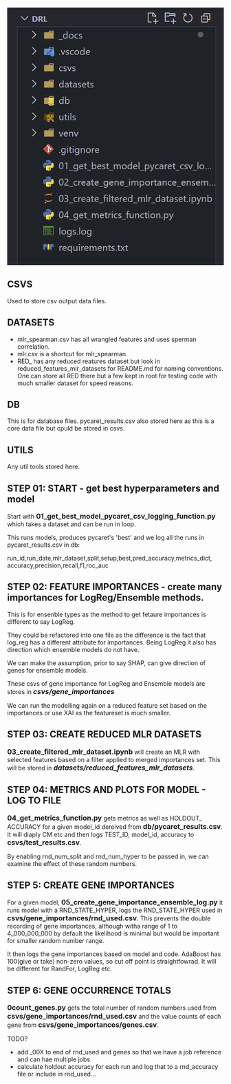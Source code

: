![Explorer](./_images/explorer.png)

## CSVS

Used to store csv output data files.

## DATASETS

- mlr_spearman.csv has all wrangled features and uses sperman correlation.
- mlr.csv is a shortcut for mlr_spearman.
- RED\_ has any reduced reatures dataset but look in reduced_features_mlr_datasets for README.md for naming conventions. One can store all RED there but a few kept in root for testing code with much smaller dataset for speed reasons.

## DB

This is for database files. pycaret_results.csv also stored here as this is a core data file but cpuld be stored in csvs.

## UTILS

Any util tools stored here.

## STEP 01: START - get best hyperparameters and model

Start with <font size="3">**01_get_best_model_pycaret_csv_logging_function.py**</font> which takes a dataset and can be run in loop.

This runs models, produces pycaret's 'best' and we log all the runs in pycaret_results.csv in db:

run_id,run_date,mlr_dataset,split,setup,best,pred_accuracy,metrics_dict, accuracy,precision,recall,f1,roc_auc

## STEP 02: FEATURE IMPORTANCES - create many importances for LogReg/Ensemble methods.

This is for ensenble types as the method to get fetaure importances is different to say LogReg.

They could be refactored into one file as the difference is the fact that log_reg has a different attribute for importances. Being LogReg it also has direction which ensemble models do not have.

We can make the assumption, prior to say SHAP, can give direction of genes for ensemble models.

These csvs of gene importance for LogReg and Ensemble models are stores in <font size="3">**_csvs/gene_importances_**</font>

We can run the modelling again on a reduced feature set based on the importances or use XAI as the featureset is much smaller.

## STEP 03: CREATE REDUCED MLR DATASETS

<font size="3">**03_create_filtered_mlr_dataset.ipynb**</font> will create an MLR with selected features based on a filter applied to merged importances set. This will be stored in <font size="3">**_datasets/reduced_features_mlr_datasets_**</font>.

## STEP 04: METRICS AND PLOTS FOR MODEL - LOG TO FILE

<font size="3">**04_get_metrics_function.py**</font> gets metrics as well as HOLDOUT\_ ACCURACY for a given model_id dereived from <font size="3">**db/pycaret_results.csv**</font>. It will diaply CM etc and then logs TEST_ID, model_id, accuracy to <font size="3">**csvs/test_results.csv**</font>.

By enabling rnd_num_split and rnd_num_hyper to be passed in, we can examine the effect of these random numbers.

## STEP 5: CREATE GENE IMPORTANCES

For a given model, <font size="3">**05_create_gene_importance_ensemble_log.py**</font> it runs model with a RND_STATE_HYPER, logs the RND_STATE_HYPER used in <font size="3">**csvs/gene_importances/rnd_used.csv**</font>. This prevents the double recording of gene importances, although witha range of 1 to 4_000_000_000 by default the likelihood is minimal but would be important for smaller random number range.

It then logs the gene importances based on model and code. AdaBoost has 100(give or take) non-zero values, so cut off point is straightfowrad. It will be different for RandFor, LogReg etc.

## STEP 6: GENE OCCURRENCE TOTALS

<font size="3">**0count_genes.py**</font> gets the total number of random numbers used from <font size="3">**csvs/gene_importances/rnd_used.csv**</font> and the value counts of each gene from <font size="3">**csvs/gene_importances/genes.csv**</font>.

TODO?

- add \_00X to end of rnd_used and genes so that we have a job reference and can hae multiple jobs
- calculate holdout accuracy for each run and log that to a rnd_accuracy file or include in rnd_used...
